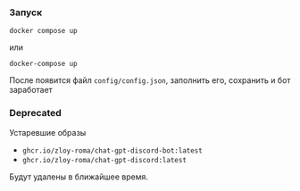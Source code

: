 ### Запуск
```shell
docker compose up
```
или
```shell
docker-compose up
```
После появится файл `config/config.json`, заполнить его, сохранить и бот заработает

### Deprecated
Устаревшие образы

- `ghcr.io/zloy-roma/chat-gpt-discord-bot:latest`
- `ghcr.io/zloy-roma/chat-gpt-discord:latest`

Будут удалены в ближайшее время.